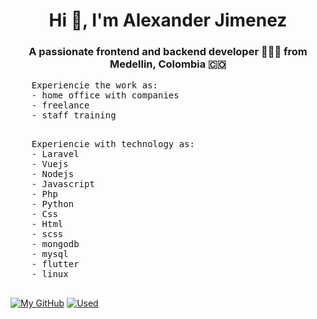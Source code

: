 

<h1 align="center">Hi 👋, I'm Alexander Jimenez</h1>

<h3 align="center">A passionate frontend and backend developer 👨🏻‍💻 from Medellin, Colombia 🇨🇴</h3>

  <pre align="left">
    Experiencie the work as:
    - home office with companies
    - freelance
    - staff training 
  </pre>
  
  <pre align="left">
    Experiencie with technology as:
    - Laravel 
    - Vuejs
    - Nodejs 
    - Javascript
    - Php
    - Python
    - Css
    - Html
    - scss
    - mongodb
    - mysql
    - flutter
    - linux
  </pre>


[![My GitHub](https://github-readme-stats.vercel.app/api/?username=stevenhdz&count_private=false&theme=tokyonight&showicons=true)]() [![Used](https://github-readme-stats.vercel.app/api/top-langs/?username=stevenhdz&layout=compact&hide=TSQL,typescript,hack,papyrus,scss&langs_count=10&theme=tokyonight)]()
